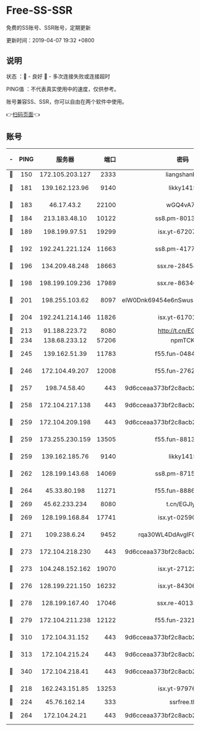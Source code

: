 # Free-SS-SSR

免费的SS账号、SSR账号，定期更新

更新时间：2019-04-07 19:32 +0800

## 说明

状态     ：🙂 - 良好 🙁 - 多次连接失败或连接超时

PING值   ：不代表真实使用中的速度，仅供参考。

账号兼容SS、SSR，你可以自由在两个软件中使用。

👉[扫码页面](https://liesauer.github.io/Free-SS-SSR/)👈

## 账号

|-|PING|服务器|端口|密码|加密方式|区域|
|:----:|:----:|:-----:|-----:|:----:|:----:|:----:|
|🙂|150|172.105.203.127|2333|liangshanbo|chacha20|JP|
|🙂|181|139.162.123.96|9140|likky1415|aes-256-cfb|JP|
|🙂|183|46.17.43.2|22100|wGQ4vA7D|aes-256-gcm|RU|
|🙂|184|213.183.48.10|10122|ss8.pm-80138879|rc4-md5|RU|
|🙂|189|198.199.97.51|19299|isx.yt-67207064|aes-256-cfb|US|
|🙂|192|192.241.221.124|11663|ss8.pm-41772299|aes-256-cfb|US|
|🙂|196|134.209.48.248|18663|ssx.re-28454131|aes-256-cfb|US|
|🙂|198|198.199.109.236|17989|ssx.re-86346346|aes-256-cfb|US|
|🙂|201|198.255.103.62|8097|eIW0Dnk69454e6nSwuspv9DmS201tQ0D|aes-256-cfb|US|
|🙂|204|192.241.214.146|11826|isx.yt-61701158|aes-256-cfb|US|
|🙂|213|91.188.223.72|8080|http://t.cn/EGJIyrl|rc4-md5|RU|
|🙂|234|138.68.233.12|57206|npmTCK|rc4-md5|US|
|🙂|245|139.162.51.39|11783|f55.fun-04843983|aes-256-cfb|SG|
|🙂|246|172.104.49.207|12008|f55.fun-27622022|aes-256-cfb|SG|
|🙂|257|198.74.58.40|443|9d6cceaa373bf2c8acb22e60b6a58be6|aes-256-cfb|US|
|🙂|258|172.104.217.138|443|9d6cceaa373bf2c8acb22e60b6a58be6|aes-256-cfb|US|
|🙂|259|172.104.209.198|443|9d6cceaa373bf2c8acb22e60b6a58be6|aes-256-cfb|US|
|🙂|259|173.255.230.159|13505|f55.fun-88132244|aes-256-cfb|US|
|🙂|259|139.162.185.76|9140|likky1415|aes-256-cfb|DE|
|🙂|262|128.199.143.68|14069|ss8.pm-87154822|aes-256-cfb|SG|
|🙂|264|45.33.80.198|11271|f55.fun-88868016|aes-256-cfb|US|
|🙂|269|45.62.233.234|8080|t.cn/EGJIyrl|rc4-md5|CA|
|🙂|269|128.199.168.84|17741|isx.yt-02590553|aes-256-cfb|SG|
|🙂|271|109.238.6.24|9452|rqa30WL4DdAvgIFG6Fs3znzTa|aes-256-cfb|FR|
|🙂|273|172.104.218.230|443|9d6cceaa373bf2c8acb22e60b6a58be6|aes-256-cfb|US|
|🙂|273|104.248.152.162|19070|isx.yt-27122469|aes-256-cfb|SG|
|🙂|276|128.199.221.150|16232|isx.yt-84306479|aes-256-cfb|SG|
|🙂|278|128.199.167.40|17046|ssx.re-40133185|aes-256-cfb|SG|
|🙂|279|172.104.211.238|12122|f55.fun-23214357|aes-256-cfb|US|
|🙂|310|172.104.31.152|443|9d6cceaa373bf2c8acb22e60b6a58be6|aes-256-cfb|US|
|🙂|313|172.104.215.24|443|9d6cceaa373bf2c8acb22e60b6a58be6|aes-256-cfb|US|
|🙂|340|172.104.218.41|443|9d6cceaa373bf2c8acb22e60b6a58be6|aes-256-cfb|US|
|🙂|218|162.243.151.85|13253|isx.yt-97976890|aes-256-cfb|US|
|🙂|224|45.76.162.14|333|ssrfree.tk|rc4|SG|
|🙂|264|172.104.24.21|443|9d6cceaa373bf2c8acb22e60b6a58be6|aes-256-cfb|US|
